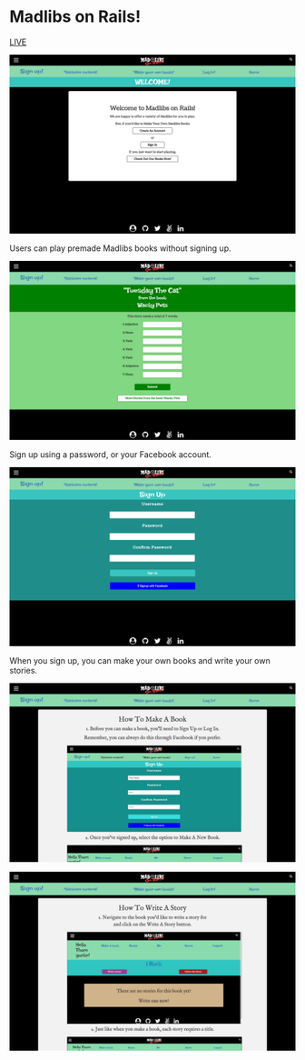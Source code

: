 # Madlibs on Rails!

[LIVE](https://madlibsonrails.herokuapp.com/)

![home](/docs/madlibshome.png)

Users can play premade Madlibs books without signing up.

![words](/docs/fillinwords.png)

Sign up using a password, or your Facebook account.

![sign-up](/docs/signin.png)

When you sign up, you can make your own books and write your own stories.

![sign-up](/docs/makebook.png)

![sign-up](/docs/makestory.png)
